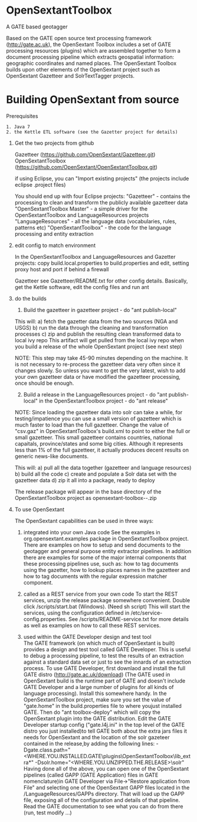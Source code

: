 OpenSextantToolbox
==================

A GATE based geotagger

Based on the GATE open source text processing framework (http://gate.ac.uk), the OpenSextant Toolbox includes a set 
of GATE processing resources (plugins) which are assembled together to form a document processing pipeline which extracts geospatial information: geographic coordinates and named places. The OpenSextant Toolbox builds upon other elements of the OpenSextant project such as OpenSextant Gazetteer and SolrTextTagger projects.


Building OpenSextant from source
==================

Prerequisites

	1. Java 7
	2. the Kettle ETL software (see the Gazetter project for details)

1) Get the two projects from github

	Gazetteer (https://github.com/OpenSextant/Gazetteer.git)
	OpenSextantToolbox (https://github.com/OpenSextant/OpenSextantToolbox.git)

	if using Eclipse, you can "Import existing projects" (the projects include eclipse .project files)

	You should end up with four Eclipse projects:
	  "Gazetteer" - contains the processing to clean and transform the publicly available gazetteer data
	  "OpenSextantToolbox Master" - a simple driver for the OpenSextantToolbox and LanguageResources projects
	  "LanguageResources" - all the language data (vocabularies, rules, patterns etc) 
	  "OpenSextantToolbox" - the code for the language processing and entity extraction 

2) edit config to match environment

	In the OpenSextantToolbox and LanguageResources and Gazetter projects:
	 copy build.local.properties to build.properties and edit, setting proxy host and port
	 if behind a firewall
	 
	Gazetteer
	  see Gazetteer/README.txt for other config details. Basically, get the Kettle software,
	  edit the config files and run ant 

3) do the builds

	1) Build the gazetteer 
	   in gazetteer project - do  "ant publish-local"

	  This will:
	   a) fetch the gazetter data from the two sources (NGA and USGS)
	   b) run the data through the cleaning and transformation processes
	   c) zip and publish the resulting clean transformed data to local ivy repo
	  This artifact will get pulled from the local ivy repo when you build a release
	  of the whole OpenSextant project (see next step)

	NOTE: This step may take 45-90 minutes depending on the machine. It is not necessary to re-process
	the gazetteer data very often since it changes slowly. So unless you want to get the very latest,
	 wish to add your own gazetteer data or have modified the gazetteer processing, once should be enough.
 
	2) Build a release
	   in the LanguageResources project - do "ant publish-local"
	   in the OpenSextantToolbox project - do "ant release"

	 NOTE: Since loading the gazetteer data into solr can take a while, for testing/impatience you can use
	 a small version of gazetteer which is much faster to load than the full gazetteer. Change the 
	 value of "csv.gaz" in OpenSextantToolbox's build.xml to point to either the full or small gazetteer. 
	 This small gazetteer contains countries, national capaitals, province/states and some big cities.
	 Although it represents less than 1% of the full gazetteer, it actually produces decent results on
	 generic news-like documents.
  

	This will:
	 a) pull all the data together (gazetteer and language resources)
	 b) build all the code
	 c) create and populate a Solr data set with the gazetteer data
	 d) zip it all into a package, ready to deploy

	The release package will appear in the base directory of the OpenSextantToolbox project as
	 opensextant-toolbox-<version>-<release-data>.zip


4) To use OpenSextant

	The OpenSextant capabilities can be used in three ways:
	1) integrated into your own Java code
	    See the examples in org.opensextant.examples package in
	    OpenSextantToolbox project. There are examples on how to
	    setup and send documents to the geotagger and general purpose
	    entity extractor pipelines. In addition there are examples for
	    some of the major internal components that these processing
	    pipelines use, such as:
	     how to tag documents using the gazetter,
	     how to lookup places names in the gazetteer and
	     how to tag documents with the regular expression matcher component.

	2) called as a REST service from your own code
 	  To start the REST services, unzip the release package somewhere convenient.
 	  Double click <release-dir>/scripts/start.bat (Windows). (Need sh script)
 	  This will start the services, using the configuration defined in
 	  <release-dir>/etc/service-config.properties.
 	  See <release-dir>/scripts/README-service.txt for more details as well
 	  as examples on how to call these REST services.

	3) used within the GATE Developer design and test tool   
	   The GATE framework (on which much of OpenSextant is built)
	   provides a design and test tool called GATE Developer. This is
	   useful to debug a processing pipeline, to test the results
	   of an extraction against a standard data set or
	   just to see the innards of an extraction process. To use
	   GATE Developer, first downlaod and install the full GATE distro
	   (http://gate.ac.uk/download) (The GATE used in OpenSextant build
	   is the runtime part of GATE and doesn't include GATE Developer and
	   a large number of plugins for all kinds of language processing).
	   Install this somewhere handy. In the OpenSextantToolbox project,
	   make sure you set the value of "gate.home" in the build.properties
	   file to where youjust installed GATE. Then do "ant toolbox-deploy"
	   which will copy the OpenSextant plugin into the GATE distribution.
	   Edit the GATE Developer startup config ("gate.l4j.ini" in the top
	   level of the GATE distro you just installed)to tell GATE both about
	   the extra jars files it needs for OpenSextant and the location of the
	   solr gazeteer contained in the release,by adding the following lines:
	     -Dgate.class.path="<WHERE.YOU.INSTALLED.GATE\plugins\OpenSextantToolbox\lib_extra\*"
	     -Dsolr.home="<WHERE.YOU.UNZIPPED.THE.RELEASE>\solr"
       Having done all of the above, you can open one of the OpenSextant pipelines
       (called GAPP (GATE Application) files in GATE nomenclature)in GATE Developer
       via File->"Restore application from File" and selecting one of the OpenSextant
       GAPP files located in the <release-dir>/LanguageResources/GAPPs directory.
       That will load up the GAPP file, exposing all of the configuration and details
       of that pipeline. Read the GATE documentation to see what you can do from there
       (run, test modify ...)
